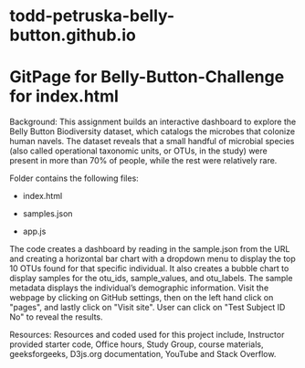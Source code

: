 # todd-petruska-belly-button.github.io

# GitPage for Belly-Button-Challenge for index.html

Background:  This assignment builds an interactive dashboard to explore the Belly Button Biodiversity dataset, which catalogs the microbes that colonize human navels. The dataset reveals that a small handful of microbial species (also called operational taxonomic units, or OTUs, in the study) were present in more than 70% of people, while the rest were relatively rare. 

Folder contains the following files: 

* index.html 

* samples.json 

* app.js 

The code creates a dashboard by reading in the sample.json from the URL and creating a horizontal bar chart with a dropdown menu to display the top 10 OTUs found for that specific individual.  It also creates a bubble chart to display samples for the otu_ids, sample_values, and otu_labels.  The sample metadata displays the individual’s demographic information.  Visit the webpage by clicking on GitHub settings, then on the left hand click on "pages", and lastly click on "Visit site".  User can click on "Test Subject ID No" to reveal the results.

Resources:  Resources and coded used for this project include, Instructor provided starter code, Office hours, Study Group, course materials, geeksforgeeks, D3js.org documentation, YouTube and Stack Overflow.
 
